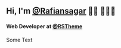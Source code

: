 <h2>Hi, I'm <a href="https://www.facebook.com/rafiansagar">@Rafiansagar</a> 👋🏾 👩🏾‍💻 </h2>
<h4>Web Developer at <a href="https://www.facebook.com/rstheme">@RSTheme</a></h4>
<p>Some Text</p>

<!---
Rafiansagar/Rafiansagar is a ✨ special ✨ repository because its `README.md` (this file) appears on your GitHub profile.
You can click the Preview link to take a look at your changes.
--->
